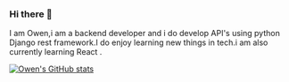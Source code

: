### Hi there 👋

I am Owen,i am a backend developer and i do develop API's using python Django rest framework.I do enjoy learning new things in tech.i am also currently learning React .

[![Owen's GitHub stats](https://github-readme-stats.vercel.app/api?username=MurungaOwen)](https://github.com/MurungaOwen/github-readme-stats)
